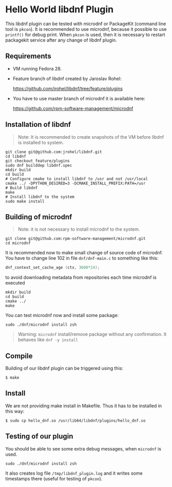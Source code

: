 Hello World libdnf Plugin
=========================

This libdnf plugin can be tested with microdnf or PackageKit (command line
tool is `pkcon`). It is recommended to use microdnf, because it possible to
use `printf()` for debug print. When `pkcon` is used, then it is necessary
to restart packagekit service after any change of libdnf plugin.

Requirements
------------

* VM running Fedora 28.
* Feature branch of libdnf created by Jaroslav Rohel:

  https://github.com/jrohel/libdnf/tree/feature/plugins

* You have to use master branch of microdnf it is available here:

  https://github.com/rpm-software-management/microdnf

Installation of libdnf
----------------------

> Note: It is recommended to create snapshots of the VM before libdnf is
> installed to system.

    git clone git@github.com:jrohel/libdnf.git
    cd libdnf
    git checkout feature/plugins
    sudo dnf builddep libdnf.spec
    mkdir build
    cd build
    # Configure cmake to install libdnf to /usr and not /usr/local
    cmake ../ -DPYTHON_DESIRED=3 -DCMAKE_INSTALL_PREFIX:PATH=/usr
    # Build libdnf
    make
    # Install libdnf to the system
    sudo make install

Building of microdnf
--------------------

> Note: it is not necessary to install microdnf to the system.

    git clone git@github.com:rpm-software-management/microdnf.git
    cd microdnf

It is recommended now to make small change of source code of
microdnf. You have to change line 102 in file `dnf/dnf-main.c` to
something like this:

```c
dnf_context_set_cache_age (ctx, 3600*24);
```

to avoid downloading metadata from repositories each time microdnf
is executed

    mkdir build
    cd build
    cmake ../
    make

You can test microdnf now and install some package:

    sudo ./dnf/microdnf install zsh

> Warning: `microdnf` install/remove package without any confirmation.
> It behaves like `dnf -y install`

Compile
-------

Building of our libdnf plugin can be triggered using this:

    $ make

Install
-------

We are not providing make install in Makefile. Thus it has to be
installed in this way:

    $ sudo cp hello_dnf.so /usr/lib64/libdnf/plugins/hello_dnf.so

Testing of our plugin
---------------------

You should be able to see some extra debug messages, when `microdnf`
is used.

    sudo ./dnf/microdnf install zsh

It also creates log file `/tmp/libdnf_plugin.log` and it writes
some timestamps there (useful for testing of `pkcon`).

